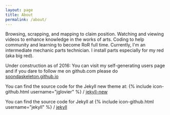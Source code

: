 ```yaml
---
layout: page
title: About
permalink: /about/
---
```

Browsing, scrapping, and mapping to claim position. Watching and viewing videos to enhance knowledge in the works of arts. Coding to help community and learning to become RoR full time. Currently, I'm an intermediate mechanic parts technician. I install parts especially for my red (aka big red).  

Under construction as of 2016:
You can visit my self-generating users page and if you dare to follow me on github.com please do [soondaskeleton.github.io](http://soondaskeleton.github.io/) 

You can find the source code for the Jekyll new theme at:
{% include icon-github.html username="jglovier" %} /
[jekyll-new](https://github.com/jglovier/jekyll-new)

You can find the source code for Jekyll at
{% include icon-github.html username="jekyll" %} /
[jekyll](https://github.com/jekyll/jekyll)
